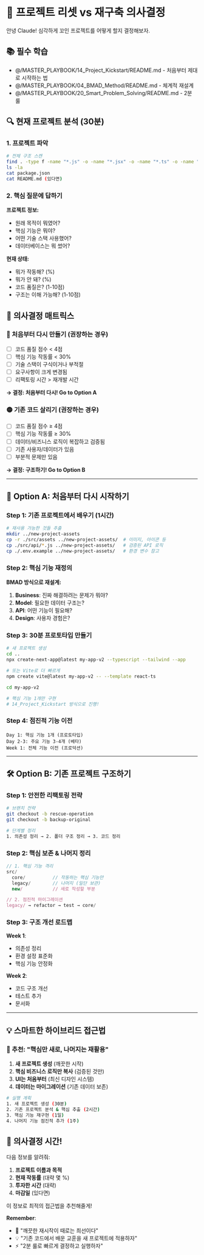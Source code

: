 # 🔄 프로젝트 리셋 vs 재구축 의사결정

안녕 Claude! 심각하게 꼬인 프로젝트를 어떻게 할지 결정해보자.

## 📚 필수 학습
- @/MASTER_PLAYBOOK/14_Project_Kickstart/README.md - 처음부터 제대로 시작하는 법
- @/MASTER_PLAYBOOK/04_BMAD_Method/README.md - 체계적 재설계
- @/MASTER_PLAYBOOK/20_Smart_Problem_Solving/README.md - 2분 룰

## 🔍 현재 프로젝트 분석 (30분)

### 1. 프로젝트 파악
```bash
# 전체 구조 스캔
find . -type f -name "*.js" -o -name "*.jsx" -o -name "*.ts" -o -name "*.tsx" | head -20
ls -la
cat package.json
cat README.md (있다면)
```

### 2. 핵심 질문에 답하기
**프로젝트 정보:**
- 원래 목적이 뭐였어?
- 핵심 기능은 뭐야?
- 어떤 기술 스택 사용했어?
- 데이터베이스는 뭐 썼어?

**현재 상태:**
- 뭐가 작동해? (%)
- 뭐가 안 돼? (%)
- 코드 품질은? (1-10점)
- 구조는 이해 가능해? (1-10점)

## 🎯 의사결정 매트릭스

### 🔴 처음부터 다시 만들기 (권장하는 경우)
- [ ] 코드 품질 점수 < 4점
- [ ] 핵심 기능 작동률 < 30%
- [ ] 기술 스택이 구식이거나 부적절
- [ ] 요구사항이 크게 변경됨
- [ ] 리팩토링 시간 > 재개발 시간

**→ 결정: 처음부터 다시! Go to Option A**

### 🟡 기존 코드 살리기 (권장하는 경우)
- [ ] 코드 품질 점수 ≥ 4점
- [ ] 핵심 기능 작동률 ≥ 30%
- [ ] 데이터/비즈니스 로직이 복잡하고 검증됨
- [ ] 기존 사용자/데이터가 있음
- [ ] 부분적 문제만 있음

**→ 결정: 구조하기! Go to Option B**

---

## 🚀 Option A: 처음부터 다시 시작하기

### Step 1: 기존 프로젝트에서 배우기 (1시간)
```bash
# 재사용 가능한 것들 추출
mkdir ../new-project-assets
cp -r ./src/assets ../new-project-assets/  # 이미지, 아이콘 등
cp ./src/api/*.js ../new-project-assets/   # 검증된 API 로직
cp ./.env.example ../new-project-assets/   # 환경 변수 참고
```

### Step 2: 핵심 기능 재정의
**BMAD 방식으로 재설계:**
1. **Business**: 진짜 해결하려는 문제가 뭐야?
2. **Model**: 필요한 데이터 구조는?
3. **API**: 어떤 기능이 필요해?
4. **Design**: 사용자 경험은?

### Step 3: 30분 프로토타입 만들기
```bash
# 새 프로젝트 생성
cd ..
npx create-next-app@latest my-app-v2 --typescript --tailwind --app

# 또는 Vite로 더 빠르게
npm create vite@latest my-app-v2 -- --template react-ts

cd my-app-v2

# 핵심 기능 1개만 구현
# 14_Project_Kickstart 방식으로 진행!
```

### Step 4: 점진적 기능 이전
```
Day 1: 핵심 기능 1개 (프로토타입)
Day 2-3: 주요 기능 3-4개 (베타)
Week 1: 전체 기능 이전 (프로덕션)
```

---

## 🛠️ Option B: 기존 프로젝트 구조하기

### Step 1: 안전한 리팩토링 전략
```bash
# 브랜치 전략
git checkout -b rescue-operation
git checkout -b backup-original

# 단계별 정리
1. 의존성 정리 → 2. 폴더 구조 정리 → 3. 코드 정리
```

### Step 2: 핵심 보존 & 나머지 정리
```javascript
// 1. 핵심 기능 격리
src/
  core/          // 작동하는 핵심 기능만
  legacy/        // 나머지 (일단 보관)
  new/           // 새로 작성할 부분

// 2. 점진적 마이그레이션
legacy/ → refactor → test → core/
```

### Step 3: 구조 개선 로드맵
**Week 1**: 
- 의존성 정리
- 환경 설정 표준화
- 핵심 기능 안정화

**Week 2**:
- 코드 구조 개선
- 테스트 추가
- 문서화

---

## 💡 스마트한 하이브리드 접근법

### 🌟 추천: "핵심만 새로, 나머지는 재활용"

1. **새 프로젝트 생성** (깨끗한 시작)
2. **핵심 비즈니스 로직만 복사** (검증된 것만)
3. **UI는 처음부터** (최신 디자인 시스템)
4. **데이터는 마이그레이션** (기존 데이터 보존)

```bash
# 실행 계획
1. 새 프로젝트 생성 (30분)
2. 기존 프로젝트 분석 & 핵심 추출 (2시간)
3. 핵심 기능 재구현 (1일)
4. 나머지 기능 점진적 추가 (1주)
```

## 🎯 의사결정 시간!

다음 정보를 알려줘:
1. **프로젝트 이름과 목적**
2. **현재 작동률** (대략 몇 %)
3. **투자한 시간** (대략)
4. **마감일** (있다면)

이 정보로 최적의 접근법을 추천해줄게!

**Remember**: 
- 🎯 "깨끗한 재시작이 때로는 최선이다"
- 💡 "기존 코드에서 배운 교훈을 새 프로젝트에 적용하자"
- ⚡ "2분 룰로 빠르게 결정하고 실행하자"